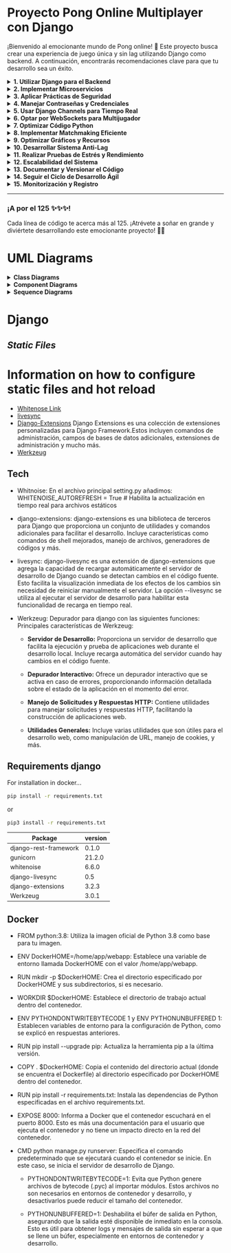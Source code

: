 # Proyecto Pong Online Multiplayer con Django

¡Bienvenido al emocionante mundo de Pong online! 🏓 Este proyecto busca crear una experiencia de juego única y sin lag utilizando Django como backend. A continuación, encontrarás recomendaciones clave para que tu desarrollo sea un éxito.

<details>
<summary><strong>1. Utilizar Django para el Backend</strong></summary>
Aprovecha la robustez de Django para desarrollar la lógica del servidor y gestionar la base de datos. 🌐
</details>

<details>
<summary><strong>2. Implementar Microservicios</strong></summary>
Diseña el backend con microservicios para modularidad y escalabilidad. Puedes considerar herramientas como Docker y Kubernetes para la implementación de microservicios. 🚀
</details>

<details>
<summary><strong>3. Aplicar Prácticas de Seguridad</strong></summary>
Utiliza HTTPS y prácticas de seguridad como las proporcionadas por Django, y considera el uso de herramientas como Let's Encrypt para certificados SSL. 🔒
</details>

<details>
<summary><strong>4. Manejar Contraseñas y Credenciales</strong></summary>
Almacena credenciales en un archivo `.env` seguro y excluido de versiones. Puedes utilizar la librería `python-decouple` para gestionar variables de entorno. 🔑
</details>

<details>
<summary><strong>5. Usar Django Channels para Tiempo Real</strong></summary>
Habilita comunicación en tiempo real con Django Channels para interacción entre jugadores y actualizaciones del juego. ⚙️
</details>

<details>
<summary><strong>6. Optar por WebSockets para Multijugador</strong></summary>
Utiliza WebSockets a través de Django Channels para facilitar la comunicación bidireccional entre el servidor y los clientes. Considera también bibliotecas como `django-websocket-redis` para manejar la escalabilidad. 🔄
</details>

<details>
<summary><strong>7. Optimizar Código Python</strong></summary>
Escribe código Python eficiente y optimiza consultas a la base de datos. Utiliza herramientas de perfilado como `Django Debug Toolbar` para identificar áreas de mejora. 🐍
</details>

<details>
<summary><strong>8. Implementar Matchmaking Eficiente</strong></summary>
Desarrolla un sistema de matchmaking eficiente utilizando algoritmos que consideren habilidades y latencia. Puedes explorar bibliotecas como [elo Rating](https://pypi.org/project/elo-rating/) o  [TrueSkill](https://trueskill.org/) para el matchmaking basado en habilidades. 🎮
</details>


<details>
<summary><strong>9. Optimizar Gráficos y Recursos</strong></summary>
Utiliza tecnologías como ThreeJS/WebGL para gráficos 3D avanzados y optimiza los recursos gráficos. 🖌️
</details>

<details>
<summary><strong>10. Desarrollar Sistema Anti-Lag</strong></summary>
Implementa técnicas como predicción del servidor, interpolación y otras estrategias de mitigación del lag. Considera el uso de bibliotecas como `pygame` para mejorar la sincronización. ⚙️
</details>

<details>
<summary><strong>11. Realizar Pruebas de Estrés y Rendimiento</strong></summary>
Utiliza herramientas como `Locust` para realizar pruebas de estrés y `Django Silk` para el monitoreo del rendimiento. 🧪
</details>

<details>
<summary><strong>12. Escalabilidad del Sistema</strong></summary>
Diseña el sistema con la escalabilidad en mente. Utiliza servicios en la nube como AWS o Google Cloud y considera la implementación de un balanceador de carga. 🚀
</details>

<details>
<summary><strong>13. Documentar y Versionar el Código</strong></summary>
Documenta el código utilizando docstrings y usa Git para el control de versiones. Puedes explorar plataformas como GitHub para la colaboración. 📚
</details>

<details>
<summary><strong>14. Seguir el Ciclo de Desarrollo Ágil</strong></summary>
Adopta metodologías ágiles como Scrum o Kanban para una entrega iterativa y priorización efectiva de características. 🔄
</details>

<details>
<summary><strong>15. Monitorización y Registro</strong></summary>
Implementa sistemas de monitorización como `Prometheus` y registra eventos con `ELK Stack` para identificar y solucionar problemas de rendimiento en tiempo real. 📊
</details>

---

### ¡A por el 125 ✨✨✨!

Cada línea de código te acerca más al 125. ¡Atrévete a soñar en grande y diviértete desarrollando este emocionante proyecto! 🏓✨




# UML Diagrams

<details>
<summary><strong>Class Diagrams</strong></summary>

### Backend Class Diagram

![Backend Class Diagram](uml/Class_Diagram_Backend.png)

### Gameplay Class Diagram

![Gameplay Class Diagram](uml/GamePlay_Class.png)

### Security Class Diagram

![Security Class Diagram](uml/Seecurity_Class.png)

### Graphics Class Diagram

![Graphics Class Diagram](uml/Graphics_Class.png)

### User Class Diagram

![User Class Diagram](uml/User_Class.png)

</details>

<details>
<summary><strong>Component Diagrams</strong></summary>

### Backend Component Diagram

![Backend Component Diagram](uml/Component_Diagram_Backend.png)

### DevOps Component Diagram

![DevOps Component Diagram](uml/Devops_Component.png)

### Gameplay Component Diagram

![Gameplay Component Diagram](uml/GamePlay_Component.png)

### Security Component Diagram

![Security Component Diagram](uml/Security_Component.png)

### Graphics Component Diagram

![Graphics Component Diagram](uml/Graphic_Component.png)

### User Component Diagram

![User Component Diagram](uml/User_Component.png)

</details>

<details>
<summary><strong>Sequence Diagrams</strong></summary>

### Backend Sequence Diagram

![Backend Sequence Diagram](uml/Sequence_Diagram_Backend.png)

### Gameplay Sequence Diagram

![Gameplay Sequence Diagram](uml/GamePlay_Sequence.png)

### Security Sequence Diagram

![Security Sequence Diagram](uml/Security_Sequence.png)

### Graphics Sequence Diagram

![Graphics Sequence Diagram](uml/Graphic_Sequence.png)

### User Sequence Diagram

![User Sequence Diagram](uml/User_Sequence.png)

</details>



# Django
## _Static Files_

# Information on how to configure static files and hot reload
- [Whitenose Link](https://whitenoise.readthedocs.io/en/latest/django.html)
-  [livesync](https://github.com/fabiogibson/django-livesync)
-  [Django-Extensions](https://django-extensions.readthedocs.io/en/latest/)
Django Extensions es una colección de extensiones personalizadas para Django Framework.Estos incluyen comandos de administración, campos de bases de datos adicionales, extensiones de administración y mucho más.
- [Werkzeug](https://werkzeug.palletsprojects.com/en/3.0.x/)

## Tech

- Whitnoise:
En el archivo principal setting.py añadimos:
WHITENOISE_AUTOREFRESH = True  # Habilita la actualización en tiempo real para archivos estáticos

- django-extensions:
django-extensions es una biblioteca de terceros para Django que proporciona un conjunto de utilidades y comandos adicionales para facilitar el desarrollo. Incluye características como comandos de shell mejorados, manejo de archivos, generadores de códigos y más.

- livesync:
django-livesync es una extensión de django-extensions que agrega la capacidad de recargar automáticamente el servidor de desarrollo de Django cuando se detectan cambios en el código fuente. Esto facilita la visualización inmediata de los efectos de los cambios sin necesidad de reiniciar manualmente el servidor. La opción --livesync se utiliza al ejecutar el servidor de desarrollo para habilitar esta funcionalidad de recarga en tiempo real.

- Werkzeug:
Depurador para django con las siguientes funciones:
Principales características de Werkzeug:

  - **Servidor de Desarrollo:** Proporciona un servidor de desarrollo que facilita la ejecución y prueba de aplicaciones web durante el desarrollo local. Incluye recarga automática del servidor cuando hay cambios en el código fuente.

  - **Depurador Interactivo:** Ofrece un depurador interactivo que se activa en caso de errores, proporcionando información detallada sobre el estado de la aplicación en el momento del error.

  - **Manejo de Solicitudes y Respuestas HTTP:** Contiene utilidades para manejar solicitudes y respuestas HTTP, facilitando la construcción de aplicaciones web.

  - **Utilidades Generales:** Incluye varias utilidades que son útiles para el desarrollo web, como manipulación de URL, manejo de cookies, y más.


## Requirements django


For installation in docker...

```sh
pip install -r requirements.txt
```
or
```sh
pip3 install -r requirements.txt
```
| Package | version |
| ------ | ------ |
| django-rest-framework | 0.1.0 |
| gunicorn | 21.2.0 |
| whitenoise | 6.6.0 |
| django-livesync | 0.5 |
| django-extensions | 3.2.3 |
| Werkzeug | 3.0.1 |

## Docker

- FROM python:3.8: Utiliza la imagen oficial de Python 3.8 como base para tu imagen.

- ENV DockerHOME=/home/app/webapp: Establece una variable de entorno llamada DockerHOME con el valor /home/app/webapp.

- RUN mkdir -p $DockerHOME: Crea el directorio especificado por DockerHOME y sus subdirectorios, si es necesario.

- WORKDIR $DockerHOME: Establece el directorio de trabajo actual dentro del contenedor.

- ENV PYTHONDONTWRITEBYTECODE 1 y ENV PYTHONUNBUFFERED 1: Establecen variables de entorno para la configuración de Python, como se explicó en respuestas anteriores.

- RUN pip install --upgrade pip: Actualiza la herramienta pip a la última versión.

- COPY . $DockerHOME: Copia el contenido del directorio actual (donde se encuentra el Dockerfile) al directorio especificado por DockerHOME dentro del contenedor.

- RUN pip install -r requirements.txt: Instala las dependencias de Python especificadas en el archivo requirements.txt.

- EXPOSE 8000: Informa a Docker que el contenedor escuchará en el puerto 8000. Esto es más una documentación para el usuario que ejecuta el contenedor y no tiene un impacto directo en la red del contenedor.

- CMD python manage.py runserver: Especifica el comando predeterminado que se ejecutará cuando el contenedor se inicie. En este caso, se inicia el servidor de desarrollo de Django.

  -  PYTHONDONTWRITEBYTECODE=1: Evita que Python genere archivos de bytecode (.pyc) al importar módulos. Estos archivos no son necesarios en entornos de contenedor y desarrollo, y desactivarlos puede reducir el tamaño del contenedor.

  - PYTHONUNBUFFERED=1: Deshabilita el búfer de salida en Python, asegurando que la salida esté disponible de inmediato en la consola. Esto es útil para obtener logs y mensajes de salida sin esperar a que se llene un búfer, especialmente en entornos de contenedor y desarrollo.
